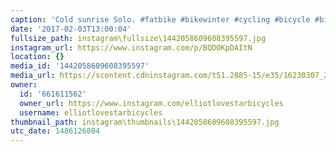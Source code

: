 ```yaml
---
caption: 'Cold sunrise Solo. #fatbike #bikewinter #cycling #bicycle #bikepacking #lovestarraceclub'
date: '2017-02-03T13:00:04'
fullsize_path: instagram\fullsize\1442058609608395597.jpg
instagram_url: https://www.instagram.com/p/BQDOKpDAItN
location: {}
media_id: '1442058609608395597'
media_url: https://scontent.cdninstagram.com/t51.2885-15/e35/16230307_287954251621553_3695203064760762368_n.jpg?ig_cache_key=MTQ0MjA1ODYwOTYwODM5NTU5Nw%3D%3D.2
owner:
  id: '661611562'
  owner_url: https://www.instagram.com/elliotlovestarbicycles
  username: elliotlovestarbicycles
thumbnail_path: instagram\thumbnails\1442058609608395597.jpg
utc_date: 1486126804
---
```

